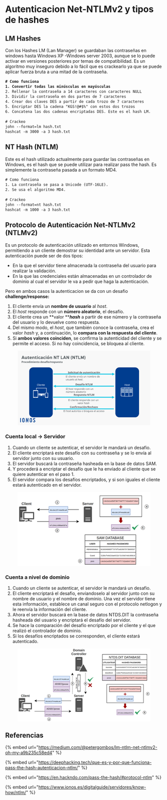 # Autenticacion Net-NTLMv2 y tipos de hashes

## LM Hashes

Con los Hashes LM (Lan Manager) se guardaban las contraseñas en windows hasta Windows XP -Windows server 2003, aunque se lo puede activar en versiones posteriores por temas de compatibilidad. Es un algoritmo muy inseguro debido a lo fácil que es crackearlo ya que se puede aplicar fuerza bruta a una mitad de la contraseña.

<pre><code><strong># Como funciona
</strong><strong>1. Convertir todas las minúsculas en mayúsculas
</strong>2. Rellenar la contraseña a 14 caracteres con caracteres NULL
3. Dividir la contraseña en dos partes de 7 caracteres
4. Crear dos claves DES a partir de cada trozo de 7 caracteres
5. Encriptar DES la cadena "KGS!@#$%" con estos dos trozos
6. Concatena las dos cadenas encriptadas DES. Este es el hash LM.

# Crackeo
john --format=lm hash.txt
hashcat -m 3000 -a 3 hash.txt
</code></pre>



## NT Hash (NTLM)

Este es el hash utilizado actualmente para guardar las contraseñas en Windows, es el hash que se puede utilizar para realizar pass the hash. Es simplemente la contraseña pasada a un formato MD4.

```
# Como funciona
1. La contraseña se pasa a Unicode (UTF-16LE).
2. Se usa el algoritmo MD4.

# Crackeo
john --format=nt hash.txt
hashcat -m 1000 -a 3 hash.txt
```



## Protocolo de Autenticación Net-NTLMv2 (NTLMv2)

Es un protocolo de autenticación utilizado en entornos Windows, permitiendo a un cliente demostrar su identidad ante un servidor. Esta autenticación puede ser de dos tipos:

* En la que el servidor tiene almacenada la contraseña del usuario para realizar la validación.
* En la que las credenciales están almacenadas en un controlador de dominio al cual el servidor le va a pedir que haga la autenticación.

Pero en ambos casos la autenticacion se da con un desafio **challenge/response:**

1. El cliente envía un **nombre de usuario** al _host_.
2. El _host_ responde con un **número aleatorio**, el desafío.
3. El cliente crea un **valor **_**hash**_ a partir de ese número y la contraseña del usuario y lo devuelve como respuesta.
4. Del mismo modo, el _host_, que también conoce la contraseña, crea el valor _hash_ y, a continuación, lo **compara con la respuesta del cliente**.
5. Si **ambos valores coinciden**, se confirma la autenticidad del cliente y se permite el acceso. Si no hay coincidencia, se bloquea al cliente.

<figure><img src="../../../.gitbook/assets/image (60).png" alt=""><figcaption></figcaption></figure>





### **Cuenta local -> Servidor**

1. Cuando un cliente se autenticar, el servidor le mandará un desafio.
2. El cliente encriptará este desafío con su contraseña y se lo envía al servidor junto con su usuario.
3. El servidor buscará la contraseña hasheada en la base de datos SAM.
4. Y procederá a encriptar el desafío que le ha enviado al cliente que se quiere autenticar en el paso 1.
5. El servidor compara los desafíos encriptados, y si son iguales el cliente estará autenticado en el servidor.

<figure><img src="../../../.gitbook/assets/image (28).png" alt=""><figcaption></figcaption></figure>

### **Cuenta a nivel de dominio**

1. Cuando un cliente se autenticar, el servidor le mandará un desafio.
2. El cliente encriptará el desafio, enviandoselo al servidor junto con su nombre de usuario y el nombre de dominio. Una vez el servidor tiene esta información, establece un canal seguro con el protocolo netlogon y le reenvía la información del cliente.
3. Ahora el servidor buscará en la base de datos NTDS.DIT la contraseña hasheada del usuario y encriptará el desafío del servidor.
4. Se hace la comparación del desafío encriptado por el cliente y el que realizó el controlador de dominio.
5. Si los desafíos encriptados se corresponden, el cliente estará autenticado.

<figure><img src="../../../.gitbook/assets/image (33).png" alt=""><figcaption></figcaption></figure>







## Referencias

{% embed url="https://medium.com/@petergombos/lm-ntlm-net-ntlmv2-oh-my-a9b235c58ed4" %}

{% embed url="https://deephacking.tech/que-es-y-por-que-funciona-pass-the-hash-autenticacion-ntlm/" %}

{% embed url="https://en.hackndo.com/pass-the-hash/#protocol-ntlm" %}

{% embed url="https://www.ionos.es/digitalguide/servidores/know-how/ntlm/" %}
